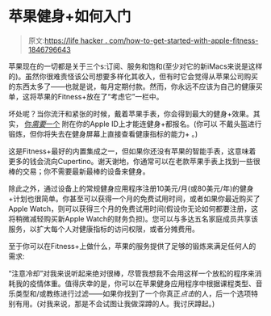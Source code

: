 # 苹果健身+如何入门

> 原文:[https://life hacker . com/how-to-get-started-with-apple-fitness-1846796643](https://lifehacker.com/how-to-get-started-with-apple-fitness-1846796643)

苹果现在的一切都是关于三个s:订阅、服务和饱和(至少对它的新iMacs来说是这样的)。虽然你很难责怪该公司想要多样化其收入，但有时它会觉得从苹果公司购买的东西太多了——也就是说，每月定期付款。然而，你永远不应该为自己的健康买单，这将苹果的Fitness+放在了“考虑它”一栏中。

坏处呢？当你流汗和紧张的时候，戴着苹果手表，你会得到最大的健身+效果。其实， [你*需要*一个](https://fitness.apple.com/us/subscribe) 附在你的Apple ID上才能连健身+都报名。(你可以 不戴头盔进行锻炼，但你将失去在健身屏幕上直接查看健康指标的能力+ 。)

这是Fitness+最好的内置集成之一，但如果你还没有苹果的智能手表，这意味着更多的钱会流向Cupertino。谢天谢地，你通常可以在老款苹果手表上找到一些很棒的交易；你不需要最新最棒的设备来健身。

除此之外，通过设备上的常规健身应用程序注册10美元/月(或80美元/年)的健身+计划也很简单。你甚至可以获得一个月的免费试用时间，或者如果你最近购买了Apple Watch，则可以获得三个月的免费试用时间(假设你无论如何都要注册，这将稍微减轻购买新Apple Watch的财务负担)。您可以与多达五名家庭成员共享该服务，以扩大每个人对健康指标的访问权限，或者分摊费用。

至于你可以在Fitness+上做什么，苹果的服务提供了足够的锻炼来满足任何人的需求:

“注意冷却”对我来说听起来绝对很棒，尽管我想我不会用这样一个放松的程序来消耗我的疫情体重。值得庆幸的是，你可以在苹果健身应用程序中根据课程类型、音乐类型和/或教练进行过滤——如果你找到了一个你真正*点击*的人，后一个选项特别有用。(对我来说，那是不会试图让我做深蹲的人。我讨厌蹲起。)